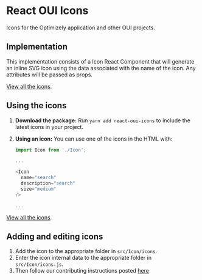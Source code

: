 # React OUI Icons

Icons for the Optimizely application and other OUI projects.

## Implementation

This implementation consists of a Icon React Component that will generate an inline SVG icon using the data associated with the name of the icon. Any attributes will be passed as props.


[View all the icons](https://github.com/optimizely/react-oui-icons).

## Using the icons

1. **Download the package:** Run `yarn add react-oui-icons` to include the latest icons in your project.

2. **Using an icon:** You can use one of the icons in the HTML with:

    ```javascript
    import Icon from './Icon';
    
    ...

    <Icon 
      name="search"
      description="search" 
      size="medium"
    />

    ...
    ```

[View all the icons](https://github.com/optimizely/react-oui-icons).

## Adding and editing icons

1. Add the icon to the appropriate folder in `src/Icon/icons`.
2. Enter the icon internal data to the appropriate folder in `src/Icon/icons.js`.
3. Then follow our contributing instructions posted [here](https://github.com/optimizely/oui/blob/devel/CONTRIBUTING.md)
